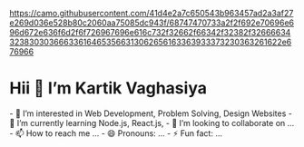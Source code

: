 https://camo.githubusercontent.com/41d4e2a7c650543b963457ad2a3af27e269d036e528b80c2060aa75085dc943f/68747470733a2f2f692e70696e696d672e636f6d2f6f726967696e616c732f32662f66342f32382f32666634323830303666336164653566313062656163363933373230363261622e676966
<h1> Hii 👋 I’m Kartik Vaghasiya </h1>
- 👀 I’m interested in Web Development, Problem Solving, Design Websites
- 🌱 I’m currently learning Node.js, React.js,
- 💞️ I’m looking to collaborate on ...
- 📫 How to reach me ...
- 😄 Pronouns: ...
- ⚡ Fun fact: ...

<!---
Kartik-vaghasiya/Kartik-vaghasiya is a ✨ special ✨ repository because its `README.md` (this file) appears on your GitHub profile.
You can click the Preview link to take a look at your changes.
--->
